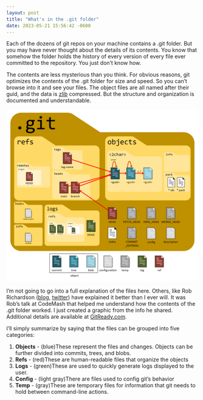 ```yaml
---
layout: post
title: "What's in the .git folder"
date: 2023-05-21 15:56:42 -0600
---
```

Each of the dozens of git repos on your machine contains a .git folder. But you may have never thought about the details of its contents. You know that somehow the folder holds the history of every version of every file ever committed to the repository. You just don’t know how.

The contents are less mysterious than you think. For obvious reasons, git optimizes the contents of the .git folder for size and speed. So you can’t browse into it and see your files. The object files are all named after their guid, and the data is [zlib](https://zlib.net/) compressed. But the structure and organization is documented and understandable.

![git](/assets/images/posts/git.png)

I’m not going to go into a full explanation of the files here. Others, like Rob Richardson ([blog](https://robrich.org/), [twitter](https://twitter.com/rob_rich)) have explained it better than I ever will. It was Rob’s talk at CodeMash that helped me understand how the contents of the .git folder worked. I just created a graphic from the info he shared. Additional details are available at [GitReady.com](https://gitready.com/advanced/2009/03/23/whats-inside-your-git-directory.html).

I’ll simply summarize by saying that the files can be grouped into five categories:

1. **Objects** - (blue)These represent the files and changes. Objects can be further divided into commits, trees, and blobs.
2. **Refs** - (red)These are human-readable files that organize the objects
3. **Logs** - (green)These are used to quickly generate logs displayed to the user.
4. **Config** - (light gray)There are files used to config git’s behavior
5. **Temp** - (gray)These are temporary files for information that git needs to hold between command-line actions.
